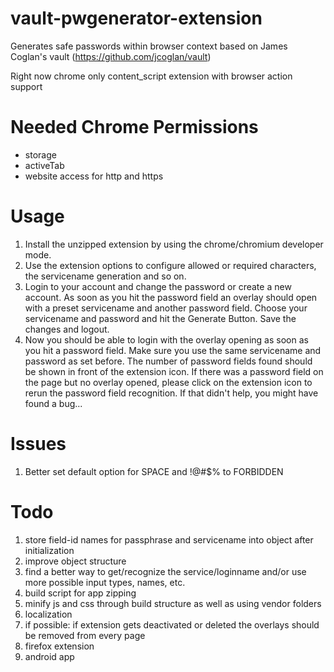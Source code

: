 vault-pwgenerator-extension
===========================

Generates safe passwords within browser context based on James Coglan's vault (https://github.com/jcoglan/vault)

Right now chrome only content_script extension with browser action support

Needed Chrome Permissions
=========================
* storage
* activeTab
* website access for http and https

Usage
=====
1. Install the unzipped extension by using the chrome/chromium developer mode.
2. Use the extension options to configure allowed or required characters, the servicename generation and so on.
3. Login to your account and change the password or create a new account. As soon as you hit the password field an overlay should open with a preset servicename and another password field. Choose your servicename and password and hit the Generate Button. Save the changes and logout. 
4. Now you should be able to login with the overlay opening as soon as you hit a password field. Make sure you use the same servicename and password as set before. The number of password fields found should be shown in front of the extension icon. If there was a password field on the page but no overlay opened, please click on the extension icon to rerun the password field recognition. If that didn't help, you might have found a bug... 


Issues
=======
1. Better set default option for SPACE and !@#$% to FORBIDDEN

Todo
======
1. store field-id names for passphrase and servicename into object after initialization
2. improve object structure
3. find a better way to get/recognize the service/loginname and/or use more possible input types, names, etc.
4. build script for app zipping
5. minify js and css through build structure as well as using vendor folders
6. localization
7. if possible: if extension gets deactivated or deleted the overlays should be removed from every page
8. firefox extension
9. android app
